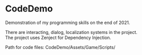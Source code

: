 # CodeDemo
 Demonstration of my programming skills on the end of 2021.  
   
 There are interacting, dialog, localization systems in the project.  
 The project uses Zenject for Dependency Injection.  
   
 Path for code files: CodeDemo/Assets/Game/Scripts/

